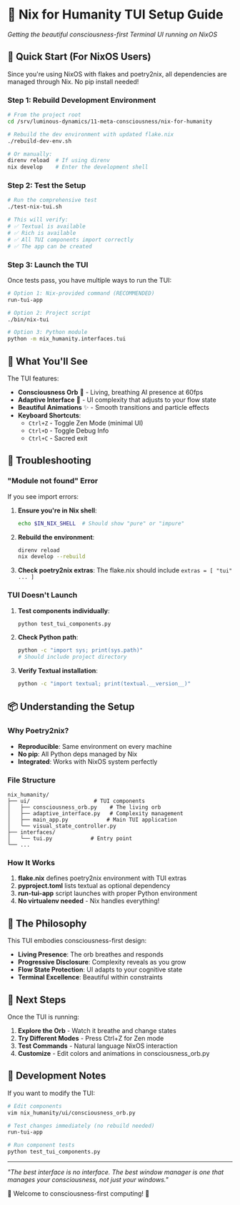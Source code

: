 # 🌟 Nix for Humanity TUI Setup Guide

*Getting the beautiful consciousness-first Terminal UI running on NixOS*

## 🎯 Quick Start (For NixOS Users)

Since you're using NixOS with flakes and poetry2nix, all dependencies are managed through Nix. No pip install needed!

### Step 1: Rebuild Development Environment

```bash
# From the project root
cd /srv/luminous-dynamics/11-meta-consciousness/nix-for-humanity

# Rebuild the dev environment with updated flake.nix
./rebuild-dev-env.sh

# Or manually:
direnv reload  # If using direnv
nix develop    # Enter the development shell
```

### Step 2: Test the Setup

```bash
# Run the comprehensive test
./test-nix-tui.sh

# This will verify:
# ✅ Textual is available
# ✅ Rich is available  
# ✅ All TUI components import correctly
# ✅ The app can be created
```

### Step 3: Launch the TUI

Once tests pass, you have multiple ways to run the TUI:

```bash
# Option 1: Nix-provided command (RECOMMENDED)
run-tui-app

# Option 2: Project script
./bin/nix-tui

# Option 3: Python module
python -m nix_humanity.interfaces.tui
```

## 🔮 What You'll See

The TUI features:
- **Consciousness Orb** 🔮 - Living, breathing AI presence at 60fps
- **Adaptive Interface** 🎨 - UI complexity that adjusts to your flow state
- **Beautiful Animations** ✨ - Smooth transitions and particle effects
- **Keyboard Shortcuts**:
  - `Ctrl+Z` - Toggle Zen Mode (minimal UI)
  - `Ctrl+D` - Toggle Debug Info
  - `Ctrl+C` - Sacred exit

## 🐛 Troubleshooting

### "Module not found" Error

If you see import errors:

1. **Ensure you're in Nix shell**:
   ```bash
   echo $IN_NIX_SHELL  # Should show "pure" or "impure"
   ```

2. **Rebuild the environment**:
   ```bash
   direnv reload
   nix develop --rebuild
   ```

3. **Check poetry2nix extras**:
   The flake.nix should include `extras = [ "tui" ... ]`

### TUI Doesn't Launch

1. **Test components individually**:
   ```bash
   python test_tui_components.py
   ```

2. **Check Python path**:
   ```bash
   python -c "import sys; print(sys.path)"
   # Should include project directory
   ```

3. **Verify Textual installation**:
   ```bash
   python -c "import textual; print(textual.__version__)"
   ```

## 📦 Understanding the Setup

### Why Poetry2nix?

- **Reproducible**: Same environment on every machine
- **No pip**: All Python deps managed by Nix
- **Integrated**: Works with NixOS system perfectly

### File Structure

```
nix_humanity/
├── ui/                    # TUI components
│   ├── consciousness_orb.py    # The living orb
│   ├── adaptive_interface.py   # Complexity management
│   ├── main_app.py            # Main TUI application
│   └── visual_state_controller.py
├── interfaces/
│   └── tui.py            # Entry point
└── ...
```

### How It Works

1. **flake.nix** defines poetry2nix environment with TUI extras
2. **pyproject.toml** lists textual as optional dependency
3. **run-tui-app** script launches with proper Python environment
4. **No virtualenv needed** - Nix handles everything!

## 🌊 The Philosophy

This TUI embodies consciousness-first design:
- **Living Presence**: The orb breathes and responds
- **Progressive Disclosure**: Complexity reveals as you grow
- **Flow State Protection**: UI adapts to your cognitive state
- **Terminal Excellence**: Beautiful within constraints

## 🚀 Next Steps

Once the TUI is running:

1. **Explore the Orb** - Watch it breathe and change states
2. **Try Different Modes** - Press Ctrl+Z for Zen mode
3. **Test Commands** - Natural language NixOS interaction
4. **Customize** - Edit colors and animations in consciousness_orb.py

## 📝 Development Notes

If you want to modify the TUI:

```bash
# Edit components
vim nix_humanity/ui/consciousness_orb.py

# Test changes immediately (no rebuild needed)
run-tui-app

# Run component tests
python test_tui_components.py
```

---

*"The best interface is no interface. The best window manager is one that manages your consciousness, not just your windows."*

🌟 Welcome to consciousness-first computing! 🌟